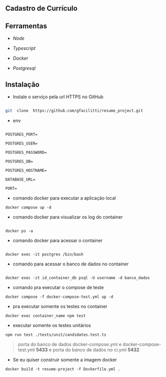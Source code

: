 
##  Cadastro de Currículo

  
  

##  Ferramentas

  

- *Node*

- *Typescript*

- *Docker*

- *Postgresql*

  

##  Instalação

  

- Instale o serviço pela url HTTPS no GitHub

  

```bash

git  clone  https://github.com/gfacilitti/resume_project.git

```

- env

```

POSTGRES_PORT=

POSTGRES_USER=

POSTGRES_PASSWORD=

POSTGRES_DB=

POSTGRES_HOSTNAME=

DATABASE_URL=

PORT=

```

- comando docker para executar a aplicação local

```
docker compose up -d

```

- comando docker para visualizar os log do container

```

docker ps -a

```

- comando docker para acessar o container

```

docker exec -it postgres /bin/bash

``` 

- comando para acessar o banco de dados no container

```

docker exec -it id_container_db psql -U username -d banco_dados

```

- comando pra executar o compose de teste

```
docker compose -f docker-compose-test.yml up -d

```

- pra executar somente os testes no container

```
docker exec container_name npm test

```

- executar somente os testes unitários

```
npm run test ./tests/unit/candidates.test.ts

```

> porta do banco de dados docker-compose.yml e docker-compose-test.yml **5433** e porta do banco de dados no ci.yml **5432**

- Se eu quiser construir somente a imagem docker
```
docker build -t resume-project -f Dockerfile.yml .
```